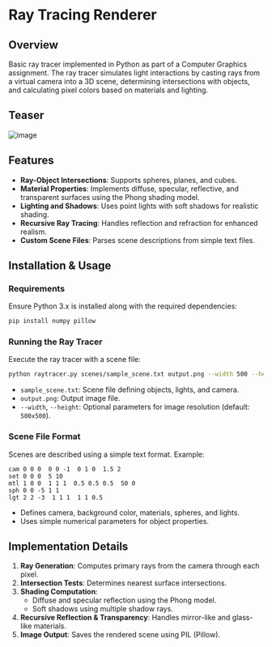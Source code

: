 # Ray Tracing Renderer

## Overview
Basic ray tracer implemented in Python as part of a Computer Graphics assignment. The ray tracer simulates light interactions by casting rays from a virtual camera into a 3D scene, determining intersections with objects, and calculating pixel colors based on materials and lighting.

## Teaser
![image](https://github.com/user-attachments/assets/69aee09f-6052-45b1-bf6d-47cfbd009f0d)



## Features
- **Ray-Object Intersections**: Supports spheres, planes, and cubes.
- **Material Properties**: Implements diffuse, specular, reflective, and transparent surfaces using the Phong shading model.
- **Lighting and Shadows**: Uses point lights with soft shadows for realistic shading.
- **Recursive Ray Tracing**: Handles reflection and refraction for enhanced realism.
- **Custom Scene Files**: Parses scene descriptions from simple text files.

## Installation & Usage

### Requirements
Ensure Python 3.x is installed along with the required dependencies:
```bash
pip install numpy pillow
```

### Running the Ray Tracer
Execute the ray tracer with a scene file:
```bash
python raytracer.py scenes/sample_scene.txt output.png --width 500 --height 500
```
- `sample_scene.txt`: Scene file defining objects, lights, and camera.
- `output.png`: Output image file.
- `--width`, `--height`: Optional parameters for image resolution (default: `500x500`).

### Scene File Format
Scenes are described using a simple text format. Example:
```
cam 0 0 0  0 0 -1  0 1 0  1.5 2
set 0 0 0  5 10
mtl 1 0 0  1 1 1  0.5 0.5 0.5  50 0
sph 0 0 -5 1 1
lgt 2 2 -3  1 1 1  1 1 0.5
```
- Defines camera, background color, materials, spheres, and lights.
- Uses simple numerical parameters for object properties.

## Implementation Details
1. **Ray Generation**: Computes primary rays from the camera through each pixel.
2. **Intersection Tests**: Determines nearest surface intersections.
3. **Shading Computation**:
   - Diffuse and specular reflection using the Phong model.
   - Soft shadows using multiple shadow rays.
4. **Recursive Reflection & Transparency**: Handles mirror-like and glass-like materials.
5. **Image Output**: Saves the rendered scene using PIL (Pillow).
